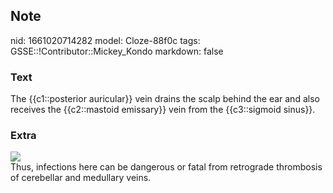## Note
nid: 1661020714282
model: Cloze-88f0c
tags: GSSE::!Contributor::Mickey_Kondo
markdown: false

### Text
The {{c1::posterior auricular}} vein drains the scalp behind the ear and also receives the {{c2::mastoid emissary}} vein from the {{c3::sigmoid sinus}}.

### Extra
<img src="3-s2.0-B9780323653770000209-f20-01-9780323653770.jpg">
<div>
  Thus, infections here can be dangerous or fatal from retrograde
  thrombosis of cerebellar and medullary veins.
</div>
